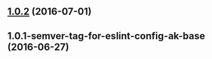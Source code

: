 <a name="1.0.2"></a>
## [1.0.2](https://aui-team-bot/https://bitbucket.org/atlassian/atlaskit/compare/1.0.1-semver-tag-for-eslint-config-ak-base...v1.0.2) (2016-07-01)



<a name="1.0.1-semver-tag-for-eslint-config-ak-base"></a>
## 1.0.1-semver-tag-for-eslint-config-ak-base (2016-06-27)



